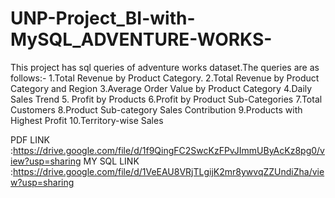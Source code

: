# UNP-Project_BI-with-MySQL_ADVENTURE-WORKS-
This project has sql queries of adventure works dataset.The queries are as follows:-
1.Total Revenue by Product Category.
2.Total Revenue by Product Category and Region 
3.Average Order Value by Product Category 
4.Daily Sales Trend
5. Profit by Products
6.Profit by Product Sub-Categories
7.Total Customers 
8.Product Sub-category Sales Contribution
9.Products with Highest Profit 
10.Territory-wise Sales 

 PDF LINK :https://drive.google.com/file/d/1f9QingFC2SwcKzFPvJImmUByAcKz8pg0/view?usp=sharing
 MY SQL LINK :https://drive.google.com/file/d/1VeEAU8VRjTLgijK2mr8ywvqZZUndiZha/view?usp=sharing
